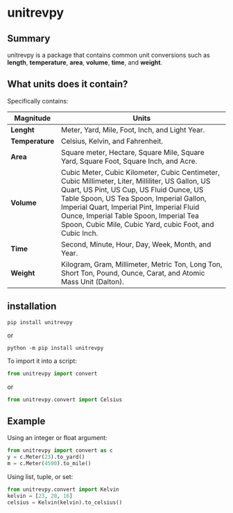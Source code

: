 # unitrevpy
## Summary
unitrevpy is a package that contains common unit conversions such as  __length__, __temperature__, __area__, __volume__, __time__, and __weight__.
## What units does it contain?
Specifically contains:

Magnitude | Units
-------------|-------------
|**Lenght**|Meter, Yard, Mile, Foot, Inch, and Light Year.|
|**Temperature**|Celsius, Kelvin, and Fahrenheit.|
|**Area**|Square meter, Hectare, Square Mile, Square Yard, Square Foot, Square Inch, and Acre.|
|**Volume**|Cubic Meter, Cubic Kilometer, Cubic Centimeter, Cubic Millimeter, Liter, Milliliter, US Gallon, US Quart, US Pint, US Cup, US Fluid Ounce, US Table Spoon, US Tea Spoon, Imperial Gallon, Imperial Quart, Imperial Pint, Imperial Fluid Ounce, Imperial Table Spoon, Imperial Tea Spoon, Cubic Mile, Cubic Yard, cubic Foot, and Cubic Inch.|
|**Time**|Second, Minute, Hour, Day, Week, Month, and Year.|
|**Weight**|Kilogram, Gram, Millimeter, Metric Ton, Long Ton, Short Ton, Pound, Ounce, Carat, and Atomic Mass Unit (Dalton).|

## installation
```
pip install unitrevpy
```
or
```
python -m pip install unitrevpy
```
To import it into a script:
```python
from unitrevpy import convert
```
or
```python
from unitrevpy.convert import Celsius
```

## Example
Using an integer or float argument:
```python
from unitrevpy import convert as c
y = c.Meter(23).to_yard()
m = c.Meter(4500).to_mile()
```
Using list, tuple, or set:
```python
from unitrevpy.convert import Kelvin
kelvin = [23, 20, 16]
celsius = Kelvin(kelvin).to_celsius()
```
